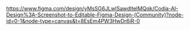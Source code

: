 https://www.figma.com/design/yMsSG6JLwlSawdIteIMQqk/Codia-AI-Design%3A-Screenshot-to-Editable-Figma-Design-(Community)?node-id=0-1&node-type=canvas&t=8EsEm4PW3HwDr6iR-0

